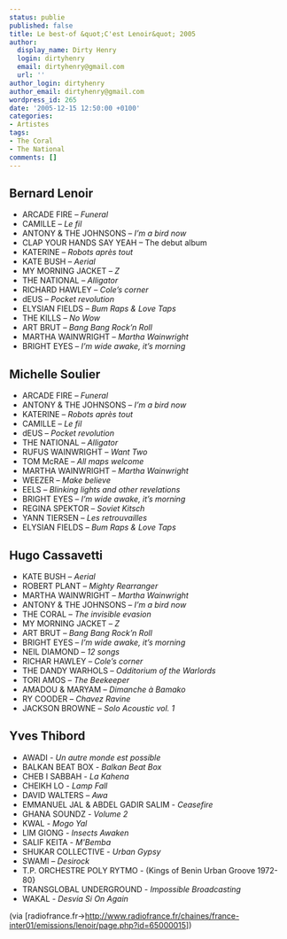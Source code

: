 ```yaml
---
status: publie
published: false
title: Le best-of &quot;C'est Lenoir&quot; 2005
author:
  display_name: Dirty Henry
  login: dirtyhenry
  email: dirtyhenry@gmail.com
  url: ''
author_login: dirtyhenry
author_email: dirtyhenry@gmail.com
wordpress_id: 265
date: '2005-12-15 12:50:00 +0100'
categories:
- Artistes
tags:
- The Coral
- The National
comments: []
---
```

<h2>Bernard Lenoir</h2>

- ARCADE FIRE – *Funeral*
- CAMILLE – *Le fil*
- ANTONY & THE JOHNSONS – *I’m a  bird now*
- CLAP YOUR HANDS SAY YEAH – The debut album
- KATERINE – *Robots après tout*
- KATE BUSH – *Aerial*
- MY  MORNING JACKET – *Z*
- THE NATIONAL – *Alligator*
- RICHARD HAWLEY – *Cole’s corner*
- dEUS – *Pocket revolution*
- ELYSIAN FIELDS – *Bum Raps & Love Taps*
- THE KILLS – *No  Wow*
- ART BRUT – *Bang Bang Rock’n Roll*
- MARTHA  WAINWRIGHT – *Martha Wainwright*
- BRIGHT EYES – *I’m wide awake, it’s  morning*

<h2>Michelle Soulier</h2>

- ARCADE FIRE – *Funeral*
- ANTONY & THE JOHNSONS – *I’m a  bird now*
- KATERINE – *Robots après tout*
- CAMILLE – *Le fil*
- dEUS – *Pocket revolution*
- THE NATIONAL – *Alligator*
- RUFUS WAINWRIGHT – *Want Two*
- TOM McRAE – *All maps  welcome*
- MARTHA  WAINWRIGHT – *Martha Wainwright*
- WEEZER  – *Make believe*
- EELS – *Blinking lights and other revelations*
- BRIGHT EYES – *I’m wide awake, it’s  morning*
- REGINA SPEKTOR – *Soviet Kitsch*
- YANN TIERSEN – *Les  retrouvailles*
- ELYSIAN FIELDS – *Bum Raps & Love Taps*

<h2>Hugo Cassavetti</h2>

- KATE BUSH – *Aerial*
- ROBERT  PLANT – *Mighty Rearranger*
- MARTHA WAINWRIGHT – *Martha Wainwright*
- ANTONY & THE JOHNSONS – *I’m a bird now*
- THE  CORAL – *The invisible evasion*
- MY MORNING JACKET – *Z*
- ART BRUT – *Bang Bang Rock’n Roll*
- BRIGHT EYES – *I’m  wide awake, it’s morning*
- NEIL DIAMOND – *12 songs*
- RICHAR HAWLEY – *Cole’s corner*
- THE DANDY WARHOLS – *Odditorium of the Warlords*
- TORI AMOS – *The Beekeeper*
- AMADOU & MARYAM – *Dimanche à Bamako*
- RY COODER – *Chavez Ravine*
- JACKSON BROWNE – *Solo Acoustic vol. 1*

<h2>Yves  Thibord</h2>

- AWADI - *Un autre monde est possible*
- BALKAN  BEAT BOX - *Balkan Beat Box*
- CHEB I SABBAH - *La Kahena*
- CHEIKH LO - *Lamp Fall* 
- DAVID WALTERS – *Awa*
- EMMANUEL JAL & ABDEL GADIR SALIM - *Ceasefire*
- GHANA SOUNDZ - *Volume 2*
- KWAL - *Mogo Yal*
- LIM GIONG - *Insects Awaken*
- SALIF KEITA - *M'Bemba*
- SHUKAR COLLECTIVE - *Urban Gypsy*
- SWAMI – *Desirock*
- T.P. ORCHESTRE POLY RYTMO - (Kings of Benin Urban Groove 1972-80}
- TRANSGLOBAL UNDERGROUND - *Impossible Broadcasting*
- WAKAL - *Desvia Si On Again*

(via [radiofrance.fr->http://www.radiofrance.fr/chaines/france-inter01/emissions/lenoir/page.php?id=65000015])
